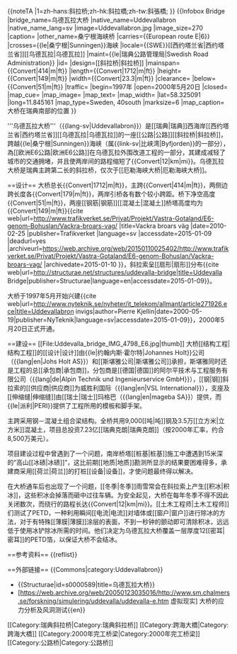 {{noteTA
|1=zh-hans:斜拉桥;zh-hk:斜拉橋;zh-tw:斜張橋;
}}
{{Infobox Bridge
|bridge_name=乌德瓦拉大桥
|native_name=Uddevallabron
|native_name_lang=sv
|image=Uddevallabron.jpg
|image_size=270
|caption=
|other_name=桑宁根海峡桥
|carries={{European route E|6}}
|crosses={{le|桑宁根|Sunningen}}海峡
|locale={{SWE}}[[西约塔兰省|西约塔兰省]][[乌德瓦拉|乌德瓦拉]]
|maint={{le|瑞典公路管理局|Swedish Road Administration}}
|id=
|design=[[斜拉桥|斜拉桥]]
|mainspan={{Convert|414|m|ft}}
|length={{Convert|1712|m|ft}}
|height={{Convert|149|m|ft}}
|width={{Convert|23.3|m|ft}}
|clearance=
|below={{Convert|51|m|ft}}
|traffic=
|begin=1997年
|open=2000年5月20日
|closed=
|map_cue=
|map_image=
|map_text=
|map_width=
|lat=58.325091
|long=11.845161
|map_type=Sweden, 40south
|marksize=6
|map_caption=大桥在瑞典南部的位置
}}

'''乌德瓦拉大桥'''（{{lang-sv|Uddevallabron}}）是[[瑞典|瑞典]]西海岸[[西约塔兰省|西约塔兰省]][[乌德瓦拉|乌德瓦拉]]的一座[[公路|公路]][[斜拉桥|斜拉桥]]，跨越{{le|桑宁根|Sunningen}}海峡（属{{link-sv|比峡湾|Byfjorden}}的一部分），為[[欧洲E6公路|欧洲E6公路]]在乌德瓦拉外围改道工程的一部分，其建成减轻了城市的交通拥堵，并且使两岸间的路程缩短了{{Convert|12|km|mi}}。乌德瓦拉大桥是瑞典主跨第二长的斜拉桥，仅次于[[厄勒海峡大桥|厄勒海峡大桥]]。

==设计==
大桥总长{{Convert|1712|m|ft}}，主跨{{Convert|414|m|ft}}，两侧边跨长度各{{Convert|179|m|ft}}，两岸引桥各有数个较小跨距。桥下净空高度{{Convert|51|m|ft}}，两座[[钢筋|钢筋]][[混凝土|混凝土]]桥塔高度均为{{Convert|149|m|ft}}<ref name="trafik">{{cite web|url=http://www.trafikverket.se/Privat/Projekt/Vastra-Gotaland/E6-genom-Bohuslan/Vackra-broars-vag/ |title=Vackra broars väg |date=2010-02-25 |publisher=Trafikverket |language=sv |accessdate=2015-01-09 |deadurl=yes |archiveurl=https://web.archive.org/web/20150110025402/http://www.trafikverket.se/Privat/Projekt/Vastra-Gotaland/E6-genom-Bohuslan/Vackra-broars-vag/ |archivedate=2015-01-10 }}</ref>，斜拉索呈[[扇形|扇形]]分布<ref name="structurae">{{cite web|url=http://structurae.net/structures/uddevalla-bridge|title=Uddevalla Bridge|publisher=Structurae|language=en|accessdate=2015-01-09}}</ref>。

大桥于1997年5月开始兴建<ref name="ny">{{cite web|url=http://www.nyteknik.se/nyheter/it_telekom/allmant/article271926.ece|title=Uddevallabron invigs|author=Pierre Kjellin|date=2000-05-19|publisher=NyTeknik|language=sv|accessdate=2015-01-09}}</ref>，2000年5月20日正式开通<ref name="trafik"/>。

==建设==
[[File:Uddevalla_bridge_IMG_4798_E6.jpg|thumb]]
大桥[[结构工程|结构工程]]的[[设计|设计]]由{{le|约翰内斯·霍尔特|Johannes Holt}}公司（{{lang|en|Johs Holt AS}}）和[[斯堪雅公司|斯堪雅公司]]承担，斯堪雅同时还是工程的总[[承包商|承包商]]，分包商是[[德国|德国]]的阿尔平技术与工程服务有限公司（{{lang|de|Alpin Technik und Ingenieurservice GmbH}}），[[钢|钢]]斜拉索的[[供应商|供应商]]为威胜利国际（{{lang|en|VSL International}}），支座及[[伸缩缝|伸缩缝]]由[[瑞士|瑞士]]玛格巴（{{lang|en|mageba SA}}）提供，而{{le|派利|PERI}}提供了工程所用的模板和脚手架<ref name="structurae"/>。

主跨采用钢－混凝土组合梁结构。全桥共用9,000[[吨|吨]]钢及3.5万[[立方米|立方米]]混凝土<ref name="structurae"/>，项目总投资7.23亿[[瑞典克朗|瑞典克朗]]（按2000年汇率，约合8,500万美元）。

项目建设过程中曾遇到了一个问题，南岸桥塔[[桩基|桩基]]施工中遭遇到15米深的“高山[[冰碛|冰碛]]”，这比前期[[地质|地质]]勘测所显示的结果要困难得多，承建商采用[[荷兰|荷兰]]的打桩[[设备|设备]]，才使问题最终得以解决<ref name="ny"/>。

在大桥通车后也出现了一个问题，[[冬季|冬季]]雨雪常会在斜拉索上产生[[积冰|积冰]]，这些积冰会掉落而砸中过往车辆。为安全起见，大桥在每年冬季不得不因此关闭数次，而绕行的路程长达{{Convert|12|km|mi}}。[[土木工程师|土木工程师]]们测试了PETD，一种利用瞬间[[电流|电流]]对墙体或[[窗户|窗户]]进行除冰的方法，对于有特殊[[薄膜|薄膜]]涂层的表面，不到一秒钟的颤动即可清除积冰，远远低于使用冰铲除冰所需的时间。他们决定为乌德瓦拉大桥覆盖一层厚度12[[密耳|密耳]]的PETD箔，以保证大桥不会结冰。

==参考资料==
{{reflist}}

==外部链接==
{{Commons|category:Uddevallabron}}
* {{Structurae|id=s0000589|title=乌德瓦拉大桥}}
* [https://web.archive.org/web/20050123035016/http://www.sm.chalmers.se/forskning/simulering/uddevalla/uddevalla-e.htm 虚拟现实] 大桥的应力分析及风洞测试{{en}}

[[Category:瑞典斜拉桥|Category:瑞典斜拉桥]]
[[Category:跨海大橋|Category:跨海大橋]]
[[Category:2000年完工桥梁|Category:2000年完工桥梁]]
[[Category:公路桥|Category:公路桥]]